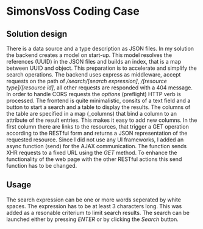 # SimonsVoss Coding Case

## Solution design
There is a data source and a type description as JSON files. In my solution the backend creates a model on start-up. This model resolves the references (UUID) in the JSON files and builds an index, that is a map between UUID and object. This preparation is to accelerate and simplify the search operations.
The backend uses express as middleware, accept requests on the path of _/search/[search expression]_, _/[resource type]/[resource id]_, all other requests are responded with a 404 message. In order to handle CORS requests the _options_ (preflight) HTTP verb is processed.
The frontend is quite minimalistic, consits of a text field and a button to start a search and a table to display the results. The columns of the table are specified in a map (_columns) that bind a column to an attribute of the result entries. This makes it easy to add new columns. In the first column there are links to the resources, that trigger a GET operation according to the RESTful form and returns a JSON representation of the requested resource.
Since I did not use any UI frameworks, I added an async function (send) for the AJAX communication. The function sends XHR requests to a fixed URL using the _GET_ method. To enhance the functionality of the web page with the other RESTful actions this send function has to be changed.

## Usage
The search expression can be one or more words seperated by white spaces. The expression has to be at least 3 characters long. This was added as a resonable criterium to limit search results. The search can be launched either by pressing _ENTER_ or by clicking the _Search_ button.
